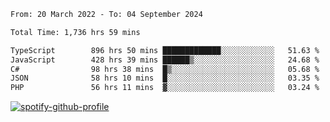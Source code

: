 <!--START_SECTION:waka-->

```txt
From: 20 March 2022 - To: 04 September 2024

Total Time: 1,736 hrs 59 mins

TypeScript        896 hrs 50 mins █████████████░░░░░░░░░░░░   51.63 %
JavaScript        428 hrs 39 mins ██████▒░░░░░░░░░░░░░░░░░░   24.68 %
C#                98 hrs 38 mins  █▒░░░░░░░░░░░░░░░░░░░░░░░   05.68 %
JSON              58 hrs 10 mins  █░░░░░░░░░░░░░░░░░░░░░░░░   03.35 %
PHP               56 hrs 11 mins  ▓░░░░░░░░░░░░░░░░░░░░░░░░   03.24 %
```

<!--END_SECTION:waka-->
[![spotify-github-profile](https://spotify-github-profile.vercel.app/api/view?uid=c00zprrvy9xiloa9qnco3hmng&cover_image=true&theme=novatorem&show_offline=false&background_color=121212&bar_color=53b14f&bar_color_cover=false)](https://spotify-github-profile.vercel.app/api/view?uid=c00zprrvy9xiloa9qnco3hmng&redirect=true)



